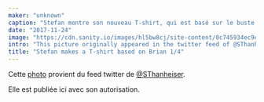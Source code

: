 ```yaml
---
maker: "unknown"
caption: "Stefan montre son nouveau T-shirt, qui est basé sur le buste de base Brian."
date: "2017-11-24"
image: "https://cdn.sanity.io/images/hl5bw8cj/site-content/0c745934ec9e842f4c842dbb43c2cbc17e0968f1-1937x1936.jpg"
intro: "This picture originally appeared in the twitter feed of @SThanheiser ."
title: "Stefan makes a T-shirt based on Brian 1/4"
---
```



Cette [photo](https://twitter.com/SThanheiser/status/933942463332536320) provient du feed twitter de [@SThanheiser](https://twitter.com/SThanheiser).

Elle est publiée ici avec son autorisation.

